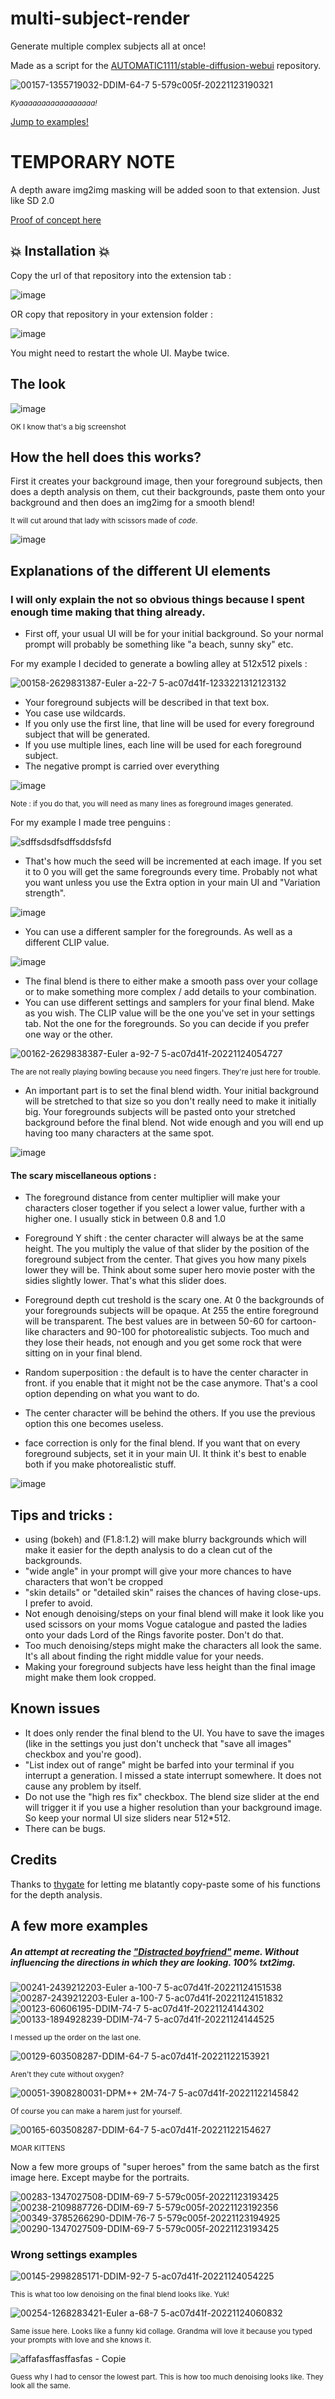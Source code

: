 
  

# multi-subject-render
Generate multiple complex subjects all at once!

Made as a script for the [AUTOMATIC1111/stable-diffusion-webui](https://github.com/AUTOMATIC1111/stable-diffusion-webui) repository.

![00157-1355719032-DDIM-64-7 5-579c005f-20221123190321](https://user-images.githubusercontent.com/15731540/203708003-9cbe7695-f512-4d7c-9cbb-54f8d6cb17f0.png)

<sub>_Kyaaaaaaaaaaaaaaaaa!_</sub>

[Jump to examples!](#a-few-more-examples)

# TEMPORARY NOTE

A depth aware img2img masking will be added soon to that extension. Just like SD 2.0

[Proof of concept here](https://github.com/AUTOMATIC1111/stable-diffusion-webui/issues/5037#issuecomment-1326842734)

## 💥 Installation 💥

Copy the url of that repository into the extension tab :

![image](https://user-images.githubusercontent.com/15731540/203840132-cd8ce6a2-2843-4a96-8e35-b819af7bc01f.png)

OR copy that repository in your extension folder :

![image](https://user-images.githubusercontent.com/15731540/203840272-83cccb24-4417-44bc-99df-e45eb5f3360c.png)

You might need to restart the whole UI. Maybe twice.

## The look

![image](https://user-images.githubusercontent.com/15731540/203795296-3b917ab2-f0a3-4202-8b17-8d115b22bbe8.png)

<sub>OK I know that's a big screenshot </sub>

## How the hell does this works?

First it creates your background image, then your foreground subjects, then does a depth analysis on them, cut their backgrounds, paste them onto your background and then does an img2img for a smooth blend!


<sup>It will cut around that lady with scissors made of *code*.</sup>

![image](https://user-images.githubusercontent.com/15731540/203715689-791ff6d7-e1cd-4c86-99eb-7ecb2e60859a.png)


## Explanations of the different UI elements

### I will only explain the not so obvious things because I spent enough time making that thing already.

- First off, your usual UI will be for your initial background. So your normal prompt will probably be something like "a beach, sunny sky" etc.

For my example I decided to generate a bowling alley at 512x512 pixels :

![00158-2629831387-Euler a-22-7 5-ac07d41f-1233221312123132](https://user-images.githubusercontent.com/15731540/203710944-cf2e2290-0374-427e-9415-36a3bc248530.png)



- Your foreground subjects will be described in that text box.
- You case use wildcards.
- If you only use the first line, that line will be used for every foreground subject that will be generated.
- If you use multiple lines, each line will be used for each foreground subject.
- The negative prompt is carried over everything

![image](https://user-images.githubusercontent.com/15731540/203708718-9a80f197-5d52-41b2-a98d-12cf006a6c2a.png)

<sub> Note : if you do that, you will need as many lines as foreground images generated. </sub>

For my example I made tree penguins :

![sdffsdsdfsdffsddsfsfd](https://user-images.githubusercontent.com/15731540/203710767-601458a8-1658-4464-a804-1b3f7f396348.png)



- That's how much the seed will be incremented at each image. If you set it to 0 you will get the same foregrounds every time. Probably not what you want unless you use the Extra option in your main UI and "Variation strength".

![image](https://user-images.githubusercontent.com/15731540/203709475-be80e2d8-16bb-4f51-9790-40861bdbd5b1.png)

- You can use a different sampler for the foregrounds. As well as a different CLIP value.

![image](https://user-images.githubusercontent.com/15731540/203709940-7c789b25-d403-4c58-8b2c-e2341491b79a.png)

- The final blend is there to either make a smooth pass over your collage or to make something more complex / add details to your combination.
- You can use different settings and samplers for your final blend. Make as you wish. The CLIP value will be the one you've set in your settings tab. Not the one for the foregrounds. So you can decide if you prefer one way or the other. 

![00162-2629838387-Euler a-92-7 5-ac07d41f-20221124054727](https://user-images.githubusercontent.com/15731540/203711140-ccb3d22e-8687-45e4-a339-12d72f1915a2.png)

<sub> The are not really playing bowling because you need fingers. They're just here for trouble. </sub>

- An important part is to set the final blend width. Your initial background will be stretched to that size so you don't really need to make it initially big. Your foregrounds subjects will be pasted onto your stretched background before the final blend. Not wide enough and you will end up having too many characters at the same spot.

![image](https://user-images.githubusercontent.com/15731540/203711440-c8330086-cd1a-48be-8bf5-4eeacc1d5396.png)

#### The scary miscellaneous options :

- The foreground distance from center multiplier will make your characters closer together if you select a lower value, further with a higher one. I usually stick in between 0.8 and 1.0

- Foreground Y shift : the center character will always be at the same height. The you multiply the value of that slider by the position of the foreground subject from the center. That gives you how many pixels lower they will be. Think about some super hero movie poster with the sidies slightly lower. That's what this slider does.

- Foreground depth cut treshold is the scary one. At 0 the backgrounds of your foregrounds subjects will be opaque. At 255 the entire foreground will be transparent. The best values are in between 50-60 for cartoon-like characters and 90-100 for photorealistic subjects. Too much and they lose their heads, not enough and you get some rock that were sitting on in your final blend.

- Random superposition : the default is to have the center character in front. if you enable that it might not be the case anymore. That's a cool option depending on what you want to do.

- The center character will be behind the others. If you use the previous option this one becomes useless.

- face correction is only for the final blend. If you want that on every foreground subjects, set it in your main UI. It think it's best to enable both if you make photorealistic stuff.

![image](https://user-images.githubusercontent.com/15731540/203711743-957edd16-0ed3-49a2-b643-068f1e541d89.png)

## Tips and tricks :

- using (bokeh) and (F1.8:1.2) will make blurry backgrounds which will make it easier for the depth analysis to do a clean cut of the backgrounds.
- "wide angle" in your prompt will give your more chances to have characters that won't be cropped
- "skin details" or "detailed skin" raises the chances of having close-ups. I prefer to avoid.
- Not enough denoising/steps on your final blend will make it look like you used scissors on your moms Vogue catalogue and pasted the ladies onto your dads Lord of the Rings favorite poster. Don't do that.
- Too much denoising/steps might make the characters all look the same. It's all about finding the right middle value for your needs.
- Making your foreground subjects have less height than the final image might make them look cropped.

## Known issues

- It does only render the final blend to the UI. You have to save the images (like in the settings you just don't uncheck that "save all images" checkbox and you're good).
- "List index out of range" might be barfed into your terminal if you interrupt a generation. I missed a state interrupt somewhere. It does not cause any problem by itself.
- Do not use the "high res fix" checkbox. The blend size slider at the end will trigger it if you use a higher resolution than your background image. So keep your normal UI size sliders near 512*512.
- There can be bugs.


## Credits

Thanks to [thygate](https://github.com/thygate) for letting me blatantly copy-paste some of his functions for the depth analysis.


## A few more examples

##### An attempt at recreating the ["Distracted boyfriend"](https://en.wikipedia.org/wiki/Distracted_boyfriend) meme. Without influencing the directions in which they are looking. 100% txt2img.

![00241-2439212203-Euler a-100-7 5-ac07d41f-20221124151538](https://user-images.githubusercontent.com/15731540/203824326-e3c02bb1-6318-4083-894d-4aa9e26903b2.png)
![00287-2439212203-Euler a-100-7 5-ac07d41f-20221124151832](https://user-images.githubusercontent.com/15731540/203824335-170d9620-2d7c-4538-a529-ac7b51ac718d.png)
![00123-60606195-DDIM-74-7 5-ac07d41f-20221124144302](https://user-images.githubusercontent.com/15731540/203824348-72f918cf-2df6-42ee-a9b6-69b7c9ff8309.png)
![00133-1894928239-DDIM-74-7 5-ac07d41f-20221124144525](https://user-images.githubusercontent.com/15731540/203824351-84e62d31-b1c5-4f41-8bfb-b7e2e0c4b287.png)

<sub> I messed up the order on the last one. </sub>

![00129-603508287-DDIM-64-7 5-ac07d41f-20221122153921](https://user-images.githubusercontent.com/15731540/203713258-aaeffbf7-5772-458d-804a-d09be35531fb.png)

<sub> Aren't they cute without oxygen? </sub>

![00051-3908280031-DPM++ 2M-74-7 5-ac07d41f-20221122145842](https://user-images.githubusercontent.com/15731540/203714620-e45dc7d6-ec26-4aee-b0e3-e1055d98c850.png)

<sub>Of course you can make a harem just for yourself.</sub>

![00165-603508287-DDIM-64-7 5-ac07d41f-20221122154627](https://user-images.githubusercontent.com/15731540/203716695-ab8d5764-0e68-414f-951e-29edac4cab5b.png)

<sub> MOAR KITTENS </sub>

Now a few more groups of "super heroes" from the same batch as the first image here. Except maybe for the portraits.

![00283-1347027508-DDIM-69-7 5-579c005f-20221123193425](https://user-images.githubusercontent.com/15731540/203719641-364dd072-4360-4afb-8a84-032cd5013f72.png)
![00238-2109887726-DDIM-69-7 5-579c005f-20221123192356](https://user-images.githubusercontent.com/15731540/203719659-4be6c008-eeca-4b53-b3e3-e8f31b933ba1.png)
![00349-3785266290-DDIM-76-7 5-579c005f-20221123194925](https://user-images.githubusercontent.com/15731540/203719670-03062253-e746-4b02-9517-f0576142e3c1.png)
![00290-1347027509-DDIM-69-7 5-579c005f-20221123193425](https://user-images.githubusercontent.com/15731540/203719705-15dfe420-1c08-4714-8892-632df4d9f3b4.png)

### Wrong settings examples

![00145-2998285171-DDIM-92-7 5-ac07d41f-20221124054225](https://user-images.githubusercontent.com/15731540/203716812-ea8a46b0-bbed-4f21-a5d3-10f231f3577c.png)

<sub> This is what too low denoising on the final blend looks like. Yuk!</sub>

![00254-1268283421-Euler a-68-7 5-ac07d41f-20221124060832](https://user-images.githubusercontent.com/15731540/203714476-c07a389d-25ee-48c7-9079-a95ff6c03248.png)

<sub> Same issue here. Looks like a funny kid collage. Grandma will love it because you typed your prompts with love and she knows it.</sub>


![affafasffasffasfas - Copie](https://user-images.githubusercontent.com/15731540/203717083-5938b8c5-2e20-45a0-9871-2558b7f7ff50.png)


<sub>Guess why I had to censor the lowest part. This is how too much denoising looks like. They look all the same.</sub>

